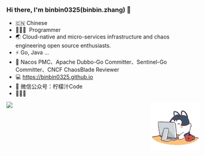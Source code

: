 ### Hi there, I'm binbin0325(binbin.zhang) 🎉

- 🇨🇳 Chinese
- 🧑🏻‍💻 &nbsp;Programmer
- 🌏 Cloud-native and micro-services infrastructure and chaos engineering open source enthusiasts.
- ⚡ Go, Java  ...
- :high_brightness: Nacos PMC、Apache Dubbo-Go Committer、Sentinel-Go Committer、CNCF ChaosBlade Reviewer
- :computer: https://binbin0325.github.io
- :green_book: 微信公众号：柠檬汁Code
- 👋👋👋
<a href="https://github.com/binbin0325">
  <img align="left" height=160px src="https://github-readme-stats.vercel.app/api?username=binbin0325&show_icons=true&count_private=true" />
</a>
<div align="right">
<img src=/gif/angry.gif/>
</div>
